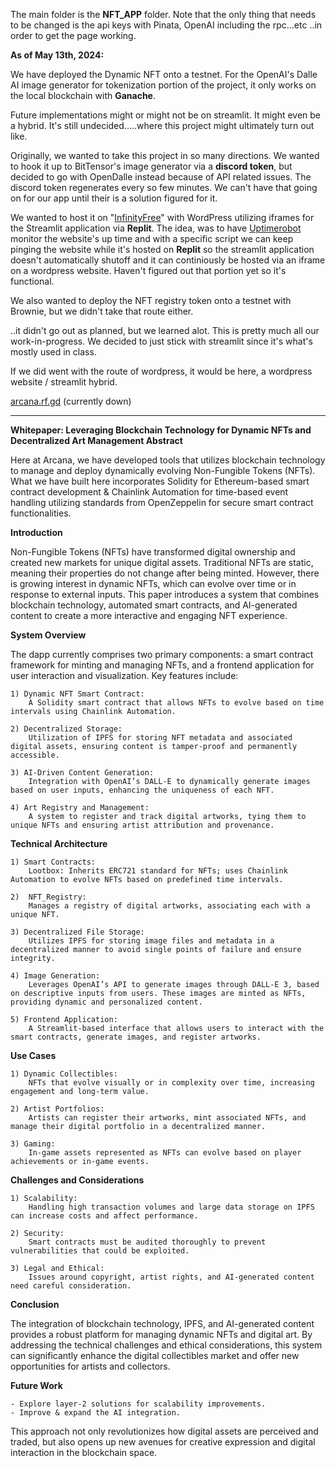 The main folder is the **NFT_APP** folder.
Note that the only thing that needs to be changed is the api keys with Pinata, OpenAI including the rpc...etc
..in order to get the page working.

**As of May 13th, 2024:**

We have deployed the Dynamic NFT onto a testnet. For the OpenAI's Dalle AI image generator for tokenization portion of the project, it only works on the local blockchain with **Ganache**.

Future implementations might or might not be on streamlit. It might even be a hybrid. It's still undecided.....where this project might ultimately turn out like.

Originally, we wanted to take this project in so many directions.
We wanted to hook it up to BitTensor's image generator via a **discord token**, but decided to go with OpenDalle instead because of API related issues.
The discord token regenerates every so few minutes. We can't have that going on for our app until their is a solution figured for it.

We wanted to host it on "[InfinityFree](https://www.infinityfree.com/)" with WordPress utilizing iframes for the Streamlit application via **Replit**.
The idea, was to have [Uptimerobot](http://uptimerobot.com/) monitor the website's up time and with a specific script we can keep pinging the website while it's hosted on **Replit** so the streamlit application doesn't automatically shutoff and it can continiously be hosted via an iframe on a wordpress website.
Haven't figured out that portion yet so it's functional.

We also wanted to deploy the NFT registry token onto a testnet with Brownie, but we didn't take that route either.

..it didn't go out as planned, but we learned alot. This is pretty much all our work-in-progress. We decided to just stick with streamlit since it's what's mostly used in class.

If we did went with the route of wordpress, it would be here, a wordpress website / streamlit hybrid.

[arcana.rf.gd](http://arcana.rf.gd/) (currently down)

_________________________________________________________

**Whitepaper:
Leveraging Blockchain Technology for Dynamic NFTs and Decentralized Art Management
Abstract**

Here at Arcana, we have developed tools that utilizes blockchain technology to manage and deploy dynamically evolving Non-Fungible Tokens (NFTs). What we have built here incorporates Solidity for Ethereum-based smart contract development & Chainlink Automation for time-based event handling utilizing standards from OpenZeppelin for secure smart contract functionalities.

**Introduction**

Non-Fungible Tokens (NFTs) have transformed digital ownership and created new markets for unique digital assets. Traditional NFTs are static, meaning their properties do not change after being minted. However, there is growing interest in dynamic NFTs, which can evolve over time or in response to external inputs. This paper introduces a system that combines blockchain technology, automated smart contracts, and AI-generated content to create a more interactive and engaging NFT experience.

**System Overview**

The dapp currently comprises two primary components: a smart contract framework for minting and managing NFTs, and a frontend application for user interaction and visualization. Key features include:

    1) Dynamic NFT Smart Contract:
        A Solidity smart contract that allows NFTs to evolve based on time intervals using Chainlink Automation.
    
    2) Decentralized Storage:
        Utilization of IPFS for storing NFT metadata and associated digital assets, ensuring content is tamper-proof and permanently accessible.
    
    3) AI-Driven Content Generation:
        Integration with OpenAI’s DALL-E to dynamically generate images based on user inputs, enhancing the uniqueness of each NFT.
    
    4) Art Registry and Management:
        A system to register and track digital artworks, tying them to unique NFTs and ensuring artist attribution and provenance.

**Technical Architecture**

    1) Smart Contracts:
        Lootbox: Inherits ERC721 standard for NFTs; uses Chainlink Automation to evolve NFTs based on predefined time intervals.
        
    2)  NFT_Registry:
        Manages a registry of digital artworks, associating each with a unique NFT.

    3) Decentralized File Storage:
        Utilizes IPFS for storing image files and metadata in a decentralized manner to avoid single points of failure and ensure integrity.

    4) Image Generation:
        Leverages OpenAI’s API to generate images through DALL-E 3, based on descriptive inputs from users. These images are minted as NFTs, providing dynamic and personalized content.

    5) Frontend Application:
        A Streamlit-based interface that allows users to interact with the smart contracts, generate images, and register artworks.

**Use Cases**

    1) Dynamic Collectibles:
        NFTs that evolve visually or in complexity over time, increasing engagement and long-term value.
    
    2) Artist Portfolios:
        Artists can register their artworks, mint associated NFTs, and manage their digital portfolio in a decentralized manner.
    
    3) Gaming:
        In-game assets represented as NFTs can evolve based on player achievements or in-game events.

**Challenges and Considerations**

    1) Scalability:
        Handling high transaction volumes and large data storage on IPFS can increase costs and affect performance.
    
    2) Security:
        Smart contracts must be audited thoroughly to prevent vulnerabilities that could be exploited.
    
    3) Legal and Ethical:
        Issues around copyright, artist rights, and AI-generated content need careful consideration.

**Conclusion**

The integration of blockchain technology, IPFS, and AI-generated content provides a robust platform for managing dynamic NFTs and digital art. By addressing the technical challenges and ethical considerations, this system can significantly enhance the digital collectibles market and offer new opportunities for artists and collectors.

**Future Work**

    - Explore layer-2 solutions for scalability improvements.
    - Improve & expand the AI integration.

This approach not only revolutionizes how digital assets are perceived and traded, but also opens up new avenues for creative expression and digital interaction in the blockchain space.
